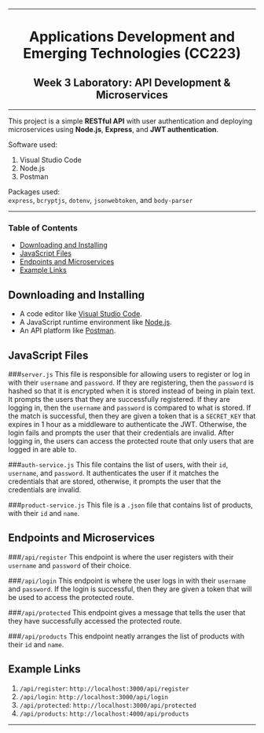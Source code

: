 ***

<h1 align="center">
Applications Development and Emerging Technologies (CC223)
</h1>
<h2 align="center">
Week 3 Laboratory: API Development & Microservices
</h2>

***

This project is a simple <b>RESTful API</b> with user authentication and deploying microservices using <b>Node.js</b>, <b>Express</b>, and <b>JWT authentication</b>.

Software used:
1. Visual Studio Code
2. Node.js
3. Postman

Packages used:
<br>
```express```, ```bcryptjs```, ```dotenv```, ```jsonwebtoken```, and ```body-parser```

***

<h3>Table of Contents</h3>

* [Downloading and Installing](#downloading-and-installing)
* [JavaScript Files](#javascript-files)
* [Endpoints and Microservices](#endpoint-and-microservices)
* [Example Links](#example-links)

## Downloading and Installing

- A code editor like <a href="https://code.visualstudio.com/" target="_blank">Visual Studio Code</a>.
- A JavaScript runtime environment like <a href="https://nodejs.org/" target="_blank">Node.js</a>.
- An API platform like <a href="https://www.postman.com/" target="_blank">Postman</a>.

## JavaScript Files

###```server.js```
  This file is responsible for allowing users to register or log in with their ```username``` and ```password```. If they are registering, then the ```password``` is hashed so that it is encrypted when it is stored instead of being in plain text. It prompts the users that they are successfully registered. If they are logging in, then the ```username``` and ```password``` is compared to what is stored. If the match is successful, then they are given a token that is a ```SECRET_KEY``` that expires in 1 hour as a middleware to authenticate the JWT. Otherwise, the login fails and prompts the user that their credentials are invalid. After logging in, the users can access the protected route that only users that are logged in are able to.

###```auth-service.js```
  This file contains the list of users, with their ```id```, ```username```, and ```password```. It authenticates the user if it matches the credentials that are stored, otherwise, it prompts the user that the credentials are invalid.

###```product-service.js```
  This file is a ```.json``` file that contains list of products, with their ```id``` and ```name```.

## Endpoints and Microservices

###```/api/register```
  This endpoint is where the user registers with their ```username``` and ```password``` of their choice.

###```/api/login```
  This endpoint is where the user logs in with their ```username``` and ```password```. If the login is successful, then they are given a token that will be used to access the protected route.

###```/api/protected```
  This endpoint gives a message that tells the user that they have successfully accessed the protected route.

###```/api/products```
  This endpoint neatly arranges the list of products with their ```id``` and ```name```.

## Example Links

1. ```/api/register```: ```http://localhost:3000/api/register```
2. ```/api/login```: ```http://localhost:3000/api/login```
3. ```/api/protected```: ```http://localhost:3000/api/protected```
4. ```/api/products```: ```http://localhost:4000/api/products```

***
